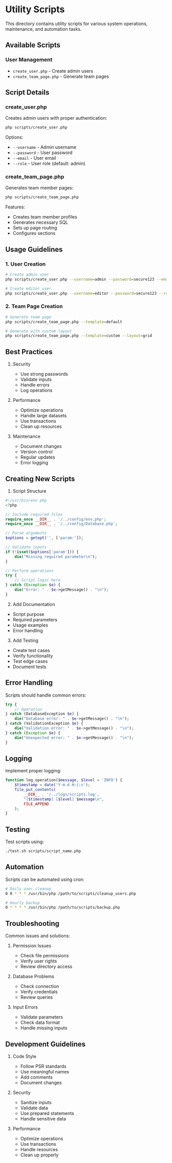 # Utility Scripts

This directory contains utility scripts for various system operations, maintenance, and automation tasks.

## Available Scripts

### User Management
- `create_user.php` - Create admin users
- `create_team_page.php` - Generate team pages

## Script Details

### create_user.php
Creates admin users with proper authentication:
```bash
php scripts/create_user.php
```

Options:
- `--username` - Admin username
- `--password` - User password
- `--email` - User email
- `--role` - User role (default: admin)

### create_team_page.php
Generates team member pages:
```bash
php scripts/create_team_page.php
```

Features:
- Creates team member profiles
- Generates necessary SQL
- Sets up page routing
- Configures sections

## Usage Guidelines

### 1. User Creation
```bash
# Create admin user
php scripts/create_user.php --username=admin --password=secure123 --email=admin@example.com

# Create editor user
php scripts/create_user.php --username=editor --password=secure123 --role=editor
```

### 2. Team Page Creation
```bash
# Generate team page
php scripts/create_team_page.php --template=default

# Generate with custom layout
php scripts/create_team_page.php --template=custom --layout=grid
```

## Best Practices

1. Security
   - Use strong passwords
   - Validate inputs
   - Handle errors
   - Log operations

2. Performance
   - Optimize operations
   - Handle large datasets
   - Use transactions
   - Clean up resources

3. Maintenance
   - Document changes
   - Version control
   - Regular updates
   - Error logging

## Creating New Scripts

1. Script Structure
```php
#!/usr/bin/env php
<?php

// Include required files
require_once __DIR__ . '/../config/env.php';
require_once __DIR__ . '/../config/Database.php';

// Parse arguments
$options = getopt('', ['param:']);

// Validate inputs
if (!isset($options['param'])) {
    die("Missing required parameter\n");
}

// Perform operations
try {
    // Script logic here
} catch (Exception $e) {
    die("Error: " . $e->getMessage() . "\n");
}
```

2. Add Documentation
- Script purpose
- Required parameters
- Usage examples
- Error handling

3. Add Testing
- Create test cases
- Verify functionality
- Test edge cases
- Document tests

## Error Handling

Scripts should handle common errors:
```php
try {
    // Operation
} catch (DatabaseException $e) {
    die("Database error: " . $e->getMessage() . "\n");
} catch (ValidationException $e) {
    die("Validation error: " . $e->getMessage() . "\n");
} catch (Exception $e) {
    die("Unexpected error: " . $e->getMessage() . "\n");
}
```

## Logging

Implement proper logging:
```php
function log_operation($message, $level = 'INFO') {
    $timestamp = date('Y-m-d H:i:s');
    file_put_contents(
        __DIR__ . '/../logs/scripts.log',
        "[$timestamp] [$level] $message\n",
        FILE_APPEND
    );
}
```

## Testing

Test scripts using:
```bash
./test.sh scripts/script_name.php
```

## Automation

Scripts can be automated using cron:
```bash
# Daily user cleanup
0 0 * * * /usr/bin/php /path/to/scripts/cleanup_users.php

# Hourly backup
0 * * * * /usr/bin/php /path/to/scripts/backup.php
```

## Troubleshooting

Common issues and solutions:

1. Permission Issues
   - Check file permissions
   - Verify user rights
   - Review directory access

2. Database Problems
   - Check connection
   - Verify credentials
   - Review queries

3. Input Errors
   - Validate parameters
   - Check data format
   - Handle missing inputs

## Development Guidelines

1. Code Style
   - Follow PSR standards
   - Use meaningful names
   - Add comments
   - Document changes

2. Security
   - Sanitize inputs
   - Validate data
   - Use prepared statements
   - Handle sensitive data

3. Performance
   - Optimize operations
   - Use transactions
   - Handle resources
   - Clean up properly
